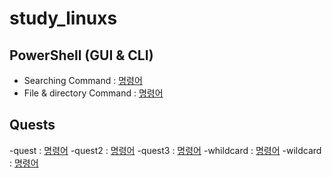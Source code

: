 # study_linuxs
## PowerShell (GUI & CLI)

- Searching Command : [명령어](codes/10_powershell.sh)
- File & directory Command : [명령어](codes/20_controll_file_dir_powershells.sh)


## Quests
-quest : [명령어]()
-quest2 : [명령어]()
-quest3 : [명령어]()
-whildcard : [명령어]()
-wildcard : [명령어]()
